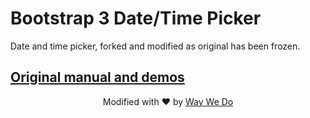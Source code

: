 # Bootstrap 3 Date/Time Picker

Date and time picker, forked and modified as original has been frozen.

## [Original manual and demos](http://eonasdan.github.io/bootstrap-datetimepicker/)

<div align="center">
  Modified with ❤︎ by <a href="waywedo.com">Way We Do</a>
</div>
